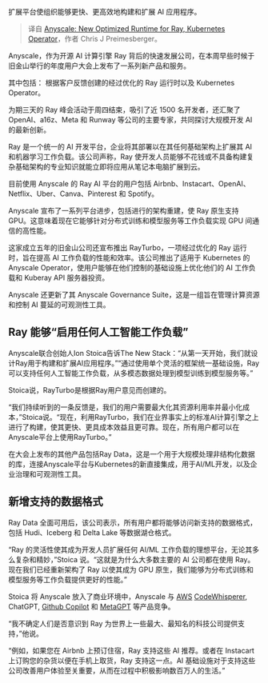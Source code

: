 
<!--
title: Anyscale：Ray的全新优化运行时，Kubernetes Operator
cover: https://cdn.thenewstack.io/media/2024/10/786be763-anyscale-new-optimized-runtime-for-ray-kubernetes-operator-2.png
-->

扩展平台使组织能够更快、更高效地构建和扩展 AI 应用程序。

> 译自 [Anyscale: New Optimized Runtime for Ray, Kubernetes Operator](https://thenewstack.io/anyscale-new-optimized-runtime-for-ray-kubernetes-operator/)，作者 Chris J Preimesberger。

Anyscale，作为开源 AI 计算引擎 Ray 背后的快速发展公司，在本周早些时候于旧金山举行的年度用户大会上发布了一系列新产品和服务。

其中包括： 根据客户反馈创建的经过优化的 Ray 运行时以及 Kubernetes Operator。

为期三天的 Ray 峰会活动于周四结束，吸引了近 1500 名开发者，还汇聚了 OpenAI、a16z、Meta 和 Runway 等公司的主要专家，共同探讨大规模开发 AI 的最新创新。

Ray 是一个统一的 AI 开发平台，企业将其部署以在其任何基础架构上扩展其 AI 和机器学习工作负载。该公司声称，Ray 使开发人员能够不花钱或不具备构建复杂基础架构的专业知识就能立即将应用从笔记本电脑扩展到云。

目前使用 Anyscale 的 Ray AI 平台的用户包括 Airbnb、Instacart、OpenAI、Netflix、Uber、Canva、Pinterest 和 Spotify。

Anyscale 宣布了一系列平台进步，包括进行的架构重建，使 Ray 原生支持 GPU。这意味着现在它能够针对分布式训练和模型服务等工作负载实现 GPU 间通信的高性能。

这家成立五年的旧金山公司还宣布推出 RayTurbo，一项经过优化的 Ray 运行时，旨在提高 AI 工作负载的性能和效率。该公司推出了适用于 Kubernetes 的 Anyscale Operator，使用户能够在他们控制的基础设施上优化他们的 AI 工作负载和 Kuberay API 服务器投资。

Anyscale 还更新了其 Anyscale Governance Suite，这是一组旨在管理计算资源和控制 AI 蔓延的可观测性工具。

## Ray 能够“启用任何人工智能工作负载”

Anyscale联合创始人Ion Stoica告诉The New Stack：“从第一天开始，我们就设计Ray用于构建和扩展AI应用程序。”“通过使用单个灵活的框架统一基础设施，Ray可以支持任何人工智能工作负载，从多模态数据处理到模型训练到模型服务等。”

Stoica说，RayTurbo是根据Ray用户意见而创建的。

“我们持续听到的一条反馈是，我们的用户需要最大化其资源利用率并最小化成本，”Stoica说。“现在，利用RayTurbo，我们在业界事实上的标准AI计算引擎之上进行了构建，使其更快、更具成本效益且更可靠。现在，所有用户都可以在Anyscale平台上使用RayTurbo。”

在大会上发布的其他产品包括Ray Data，这是一个用于大规模处理非结构化数据的库，连接Anyscale平台与Kubernetes的新直接集成，用于AI/ML开发，以及企业治理和可观测性工具。

## 新增支持的数据格式

Ray Data 全面可用后，该公司表示，所有用户都将能够访问新支持的数据格式，包括 Hudi、Iceberg 和 Delta Lake 等数据湖仓格式。

“Ray 的灵活性使其成为开发人员扩展任何 AI/ML 工作负载的理想平台，无论其多么复杂和精妙，”Stoica 说。“这就是为什么大多数主要的 AI 公司都在使用 Ray。现在我们已经重新架构了 Ray 以使其成为 GPU 原生，我们能够为分布式训练和模型服务等工作负载提供更好的性能。”

Stoica 将 Anyscale 放入了商业环境中，Anyscale 与 [AWS](https://aws.amazon.com/?utm_content=inline+mention) [CodeWhisperer](https://thenewstack.io/developer-tool-integrations-with-ai-the-aws-approach/), ChatGPT, [Github Copilot](https://thenewstack.io/go-big-or-go-home-what-github-learned-building-copilot/) 和 [MetaGPT](https://www.deepwisdom.ai/) 等产品竞争。

“我不确定人们是否意识到 Ray 为世界上一些最大、最知名的科技公司提供支持，”他说。

“例如，如果您在 Airbnb 上预订住宿，Ray 支持这些 AI 推荐。或者在 Instacart 上订购您的杂货以便在手机上取货，Ray 支持这一点。AI 基础设施对于支持这些公司改善用户体验至关重要，从而在过程中积极影响数百万人的生活。”
